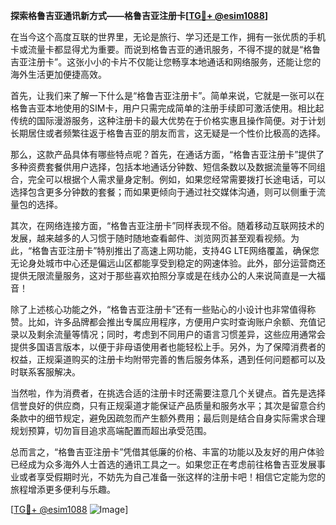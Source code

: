 **探索格鲁吉亚通讯新方式——格鲁吉亚注册卡[[TG💪+ @esim1088](https://t.me/s/esim1088)]**

在当今这个高度互联的世界里，无论是旅行、学习还是工作，拥有一张优质的手机卡或流量卡都显得尤为重要。而说到格鲁吉亚的通讯服务，不得不提的就是“格鲁吉亚注册卡”。这张小小的卡片不仅能让您畅享本地通话和网络服务，还能让您的海外生活更加便捷高效。

首先，让我们来了解一下什么是“格鲁吉亚注册卡”。简单来说，它就是一张可以在格鲁吉亚本地使用的SIM卡，用户只需完成简单的注册手续即可激活使用。相比起传统的国际漫游服务，这种注册卡的最大优势在于价格实惠且操作简便。对于计划长期居住或者频繁往返于格鲁吉亚的朋友而言，这无疑是一个性价比极高的选择。

那么，这款产品具体有哪些特点呢？首先，在通话方面，“格鲁吉亚注册卡”提供了多种资费套餐供用户选择，包括本地通话分钟数、短信条数以及数据流量等不同组合，完全可以根据个人需求量身定制。例如，如果您经常需要拨打长途电话，可以选择包含更多分钟数的套餐；而如果更倾向于通过社交媒体沟通，则可以侧重于流量包的选择。

其次，在网络连接方面，“格鲁吉亚注册卡”同样表现不俗。随着移动互联网技术的发展，越来越多的人习惯于随时随地查看邮件、浏览网页甚至观看视频。为此，“格鲁吉亚注册卡”特别推出了高速上网功能，支持4G LTE网络覆盖，确保您无论身处城市中心还是偏远山区都能享受到稳定的网速体验。此外，部分运营商还提供无限流量服务，这对于那些喜欢拍照分享或是在线办公的人来说简直是一大福音！

除了上述核心功能之外，“格鲁吉亚注册卡”还有一些贴心的小设计也非常值得称赞。比如，许多品牌都会推出专属应用程序，方便用户实时查询账户余额、充值记录以及剩余流量等情况；同时，考虑到不同用户的语言习惯差异，这些应用通常会提供多国语言版本，以便于非母语使用者也能轻松上手。另外，为了保障消费者的权益，正规渠道购买的注册卡均附带完善的售后服务体系，遇到任何问题都可以及时联系客服解决。

当然啦，作为消费者，在挑选合适的注册卡时还需要注意几个关键点。首先是选择信誉良好的供应商，只有正规渠道才能保证产品质量和服务水平；其次是留意合约条款中的细节规定，避免因疏忽而产生额外费用；最后则是结合自身实际需求合理规划预算，切勿盲目追求高端配置而超出承受范围。

总而言之，“格鲁吉亚注册卡”凭借其低廉的价格、丰富的功能以及友好的用户体验已经成为众多海外人士首选的通讯工具之一。如果您正在考虑前往格鲁吉亚发展事业或者享受假期时光，不妨先为自己准备一张这样的注册卡吧！相信它定能为您的旅程增添更多便利与乐趣。

[[TG💪+ @esim1088](https://t.me/s/esim1088) ![Image](https://i.postimg.cc/4NQfJmqS/Snipaste-2025-05-13-00-14-12.png)]